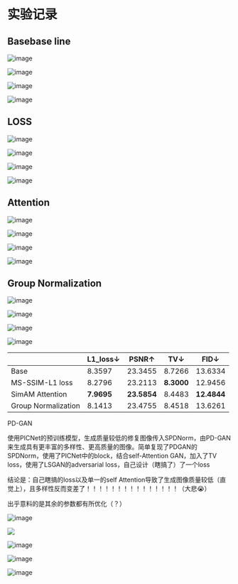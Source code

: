 # 实验记录

## Basebase line

![image](https://user-images.githubusercontent.com/93063038/183044785-86b8f96a-2bac-48d2-8dcf-8b112fc9a01b.png)

![image](https://user-images.githubusercontent.com/93063038/183104909-c8715304-d401-440b-99a0-f19a42782879.png)

![image](https://user-images.githubusercontent.com/93063038/183049683-fefde172-3bb8-44b9-9fc9-c622fafd6859.png)

![image](https://user-images.githubusercontent.com/93063038/183049902-fbe464dd-563b-470e-80fd-22ebc54c2cde.png)

## LOSS

![image](https://user-images.githubusercontent.com/93063038/182867845-750cf25d-9246-4430-bec5-7f907fee8c88.png)

![image](https://user-images.githubusercontent.com/93063038/182975922-077e502a-1530-46d4-ac53-8d66d1e82d63.png)

![image](https://user-images.githubusercontent.com/93063038/183291853-57379dae-6f63-41ff-b32d-43a800ae6308.png)

![image](https://user-images.githubusercontent.com/93063038/183291886-6555bbd2-f24a-45df-9a1e-368982eeea57.png)

## Attention

![image](https://user-images.githubusercontent.com/93063038/183226338-1f8ad89e-f29e-4a8c-bb9e-78b2c3e5cecb.png)

![image](https://user-images.githubusercontent.com/93063038/183239024-ce0decbd-f5b0-47e3-aaf8-c89fdbf8dfe3.png)

![image](https://user-images.githubusercontent.com/93063038/183228495-0ffe60e7-78be-482b-8f12-f7be7877a868.png)

![image](https://user-images.githubusercontent.com/93063038/183228534-7caa249b-bdae-4cfb-9ea7-91cc04c12891.png)

## Group Normalization

![image](https://user-images.githubusercontent.com/93063038/183290998-5e440e1e-c82b-4569-8c10-ad42ee8873d2.png)

![image](https://user-images.githubusercontent.com/93063038/183331491-3bebc41a-0da5-468b-8e38-75f51eeee681.png)

![image](https://user-images.githubusercontent.com/93063038/183291697-e38e48ad-e549-4000-a7e6-a140701a12c3.png)

![image](https://user-images.githubusercontent.com/93063038/183291747-7bab93ec-0414-410f-a89f-4c5283eaa77c.png)

|     | L1_loss↓ | PSNR↑ | TV↓ | FID↓ |
| --- | --- | --- | --- | --- |
| Base | 8.3597 | 23.3455 | 8.7266 | 13.6334 |
| MS-SSIM-L1 loss | 8.2796 | 23.2113 | **8.3000** | 12.9456 |
| SimAM Attention | **7.9695** | **23.5854** | 8.4483 | **12.4844** |
| Group Normalization | 8.1413 | 23.4755 | 8.4518 | 13.6261 |

PD-GAN

使用PICNet的预训练模型，生成质量较低的修复图像传入SPDNorm，由PD-GAN来生成具有更丰富的多样性、更高质量的图像。简单复现了PDGAN的SPDNorm，使用了PICNet中的block，结合self-Attention GAN，加入了TV loss，使用了LSGAN的adversarial loss，自己设计（瞎搞了）了一个loss

结论是：自己瞎搞的loss以及单一的self Attention导致了生成图像质量较低（直觉上），且多样性反而变差了！！！！！！！！！！！！！！！（大悲😭）

出乎意料的是其余的参数都有所优化（？）

![image](https://user-images.githubusercontent.com/93063038/186628066-6173b172-7a01-4d4e-bec3-994a23f01062.png)

![](file:///home/lazy/.config/marktext/images/2022-08-26-15-51-17-image.png?msec=1661677023043)

![image](https://user-images.githubusercontent.com/93063038/186628757-a386d65f-5256-47ac-979e-ab2b35892e33.png)

![image](https://user-images.githubusercontent.com/93063038/186679315-e6065ad5-4dbe-4530-b3d3-ed790037ef8d.png)

![image](https://user-images.githubusercontent.com/93063038/186685136-ba1401c8-9303-49f5-9df6-a540c88aa482.png)
